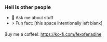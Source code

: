 ### Hell is other people

- 💬 Ask me about stuff
- ⚡ Fun fact: [this space intentionally left blank]

Buy me a coffee!: https://ko-fi.com/fexofenadine
